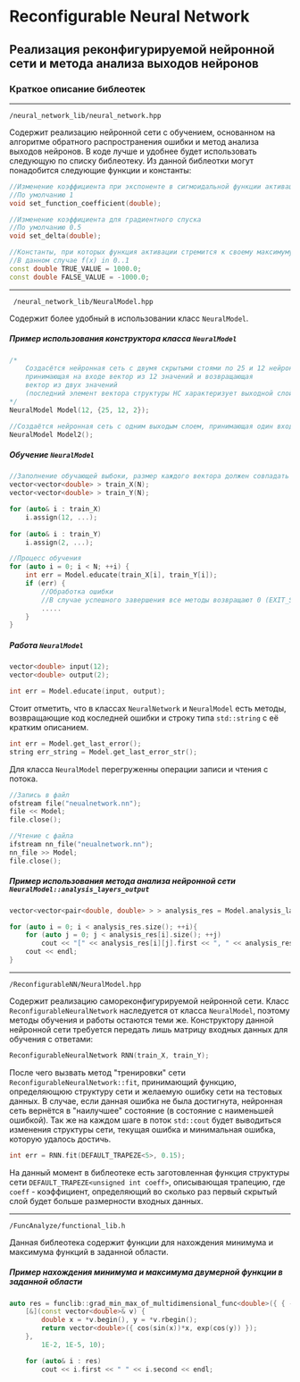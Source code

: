 # Reconfigurable Neural Network
Реализация реконфигурируемой нейронной сети и метода анализа выходов нейронов
---
### Краткое описание библеотек
---
    /neural_network_lib/neural_network.hpp
Содержит реализацию нейронной сети с обучением, основанном на алгоритме обратного распространения ошибки и метод анализа выходов нейронов. В коде лучше и удобнее будет использовать следующую по списку библеотеку. Из данной библеотки могут понадобится следующие функции и константы:
```c++
//Изменение коэффициента при экспоненте в сигмоидальной функции активации
//По умолчанию 1
void set_function_coefficient(double);

//Изменение коэффициента для градиентного спуска
//По умолчанию 0.5
void set_delta(double);

//Константы, при которых функция активации стремится к своему максимуму и минимуму
//В данном случае f(x) in 0..1
const double TRUE_VALUE = 1000.0;
const double FALSE_VALUE = -1000.0;
```
---
     /neural_network_lib/NeuralModel.hpp
Содержит более удобный в использовании класс `NeuralModel`.
##### Пример использования конструктора класса `NeuralModel`
```c++
/*
    Создасётся нейронная сеть с двумя скрытыми стоями по 25 и 12 нейронов,
    принимающая на входе вектор из 12 значений и возвращающая
    вектор из двух значений
    (последний элемент вектора структуры НС характеризует выходной слой)
*/
NeuralModel Model(12, {25, 12, 2});

//Создаётся нейронная сеть с одним выходым слоем, принимающая один входной элемент
NeuralModel Model2();
```
##### Обучение `NeuralModel`
```c++
//Заполнение обучающей выбоки, размер каждого вектора должен совпадать с размерностью входа НС
vector<vector<double> > train_X(N);
vector<vector<double> > train_Y(N);

for (auto& i : train_X)
	i.assign(12, ...);	
	
for (auto& i : train_Y)
	i.assign(2, ...);

//Процесс обучения
for (auto i = 0; i < N; ++i) {
	int err = Model.educate(train_X[i], train_Y[i]);
	if (err) {
		//Обработка ошибки
		//В случае успешного завершения все методы возвращают 0 (EXIT_SUCCESS)
		.....
	}
}
```
##### Работа `NeuralModel`
```c++
vector<double> input(12);
vector<double> output(2);

int err = Model.educate(input, output);
```
Стоит отметить, что в классах `NeuralNetwork` и `NeuralModel` есть методы, возвращающие код коследней ошибки и строку типа `std::string` с её кратким описанием.
```c++
int err = Model.get_last_error();
string err_string = Model.get_last_error_str();
```
Для класса `NeuralModel` перегруженны операции записи и чтения с потока.
```c++
//Запись в файл
ofstream file("neualnetwork.nn");
file << Model;
file.close();

//Чтение с файла
ifstream nn_file("neualnetwork.nn");
nn_file >> Model;
file.close();
```
##### Пример использования метода анализа нейронной сети `NeuralModel::analysis_layers_output`
```c++
vector<vector<pair<double, double> > > analysis_res = Model.analysis_layers_output(nn_inputs);

for (auto i = 0; i < analysis_res.size(); ++i){
    for (auto j = 0; j < analysis_res[i].size(); ++j)
        cout << "[" << analysis_res[i][j].first << ", " << analysis_res[i][j].second << "] ";
    cout << endl;
}
```
---
	/ReconfigurableNN/NeuralModel.hpp
Содержит реализацию самореконфигурируемой нейронной сети. Класс `ReconfigurableNeuralNetwork` наследуется от класса `NeuralModel`, поэтому методы обучения и работы остаются теми же.
Конструктору данной нейронной сети требуется передать лишь матрицу входных данных для обучения с ответами:
```c++
ReconfigurableNeuralNetwork RNN(train_X, train_Y);
```
После чего вызвать метод "тренировки" сети `ReconfigurableNeuralNetwork::fit`, принимающий функцию, определяющюю структуру сети и желаемую ошибку сети на тестовых данных. В случае, если данная ошибка не была достигнута, нейронная сеть вернётся в "наилучшее" состояние (в состояние с наименьшей ошибкой). Так же на каждом шаге в поток `std::cout` будет выводиться изменения структуры сети, текущая ошибка и минимальная ошибка, которую удалось достичь.
```c++
int err = RNN.fit(DEFAULT_TRAPEZE<5>, 0.15);
```
На данный момент в библеотеке есть заготовленная функция структуры сети `DEFAULT_TRAPEZE<unsigned int coeff>`, описывающая трапецию, где `coeff` - коэффициент, определяющий во сколько раз первый скрытый слой будет больше размерности входных данных.

---
	/FuncAnalyze/functional_lib.h
Данная библеотека содержит функции для нахождения минимума и максимума функций в заданной области.
##### Пример нахождения минимума и максимума двумерной функции в заданной области
```c++
auto res = funclib::grad_min_max_of_multidimensional_func<double>({ { -0.3, 1 },{ -0.3, 1 } },
	[&](const vector<double>& v) {
		double x = *v.begin(), y = *v.rbegin();
		return vector<double>({ cos(sin(x))*x, exp(cos(y)) });
	},
		1E-2, 1E-5, 10);

	for (auto& i : res)
		cout << i.first << " " << i.second << endl;
```
